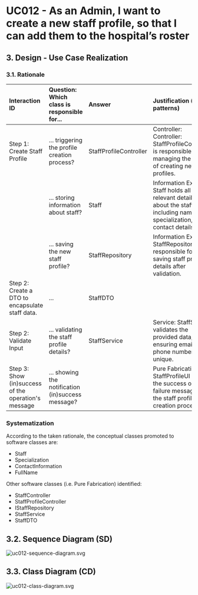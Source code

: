 # UC012 - As an Admin, I want to create a new staff profile, so that I can add them to the hospital’s roster

## 3. Design - Use Case Realization

### 3.1. Rationale

| Interaction ID                                      | Question: Which class is responsible for...       | Answer                 | Justification (with patterns)                                                                                              |
|:----------------------------------------------------|:--------------------------------------------------|:-----------------------|:---------------------------------------------------------------------------------------------------------------------------|
| Step 1: Create Staff Profile                        | ... triggering the profile creation process?      | StaffProfileController | Controller: Controller: StaffProfileController is responsible for managing the flow of creating new staff profiles.        |
|                                                     | ... storing information about staff?              | Staff                  | Information Expert: Staff holds all relevant details about the staff, including name, specialization, and contact details. |
|                                                     | ... saving the new staff profile?                 | StaffRepository        | Information Expert: StaffRepository is responsible for saving staff profile details after validation.                      |
| Step 2: Create a DTO to encapsulate staff data.     | ...                                               | StaffDTO               |                                                                                                                            |
| Step 2: Validate Input                              | ... validating the staff profile details?         | StaffService           | Service: StaffService validates the provided data, ensuring email and phone number are unique.                             |
| Step 3: Show (in)success of the operation's message | ... showing the notification (in)success message? |                        | Pure Fabrication: StaffProfileUI shows the success or failure message of the staff profile creation process.               |

### Systematization ##

According to the taken rationale, the conceptual classes promoted to software classes are:

* Staff
* Specialization
* ContactInformation
* FullName

Other software classes (i.e. Pure Fabrication) identified:

* StaffController
* StaffProfileController
* IStaffRepository
* StaffService
* StaffDTO

## 3.2. Sequence Diagram (SD)

![uc012-sequence-diagram.svg](png/uc012-sequence-diagram.svg)

## 3.3. Class Diagram (CD)

![uc012-class-diagram.svg](png/uc012-class-diagram.svg)
